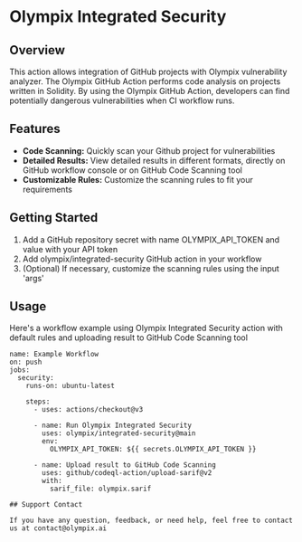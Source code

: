 # Olympix Integrated Security

## Overview

This action allows integration of GitHub projects with Olympix vulnerability analyzer. The Olympix GitHub Action performs code analysis on projects written in Solidity. By using the Olympix GitHub Action, developers can find potentially dangerous vulnerabilities when CI workflow runs.

## Features

- **Code Scanning:** Quickly scan your Github project for vulnerabilities
- **Detailed Results:** View detailed results in different formats, directly on GitHub workflow console or on GitHub Code Scanning tool
- **Customizable Rules:** Customize the scanning rules to fit your requirements

## Getting Started

1. Add a GitHub repository secret with name OLYMPIX_API_TOKEN and value with your API token
2. Add olympix/integrated-security GitHub action in your workflow
3. (Optional) If necessary, customize the scanning rules using the input 'args'

## Usage

Here's a workflow example using Olympix Integrated Security action with default rules and uploading result to GitHub Code Scanning tool

```shell
name: Example Workflow
on: push
jobs:
  security:
    runs-on: ubuntu-latest

    steps:
      - uses: actions/checkout@v3
      
      - name: Run Olympix Integrated Security
        uses: olympix/integrated-security@main
        env:
          OLYMPIX_API_TOKEN: ${{ secrets.OLYMPIX_API_TOKEN }}

      - name: Upload result to GitHub Code Scanning
        uses: github/codeql-action/upload-sarif@v2
        with:
          sarif_file: olympix.sarif

## Support Contact

If you have any question, feedback, or need help, feel free to contact us at contact@olympix.ai
